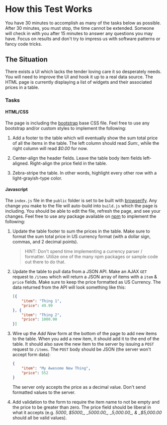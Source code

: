 # How this Test Works

You have 30 minutes to accomplish as many of the tasks below as possible. After 30 minutes, you must stop, the time cannot be extended. Someone will check in with you after 15 minutes to answer any questions you may have. Focus on results and don't try to impress us with software patterns or fancy code tricks.

## The Situation

There exists a UI which lacks the tender loving care it so desperately needs. You will need to improve the UI and hook it up to a real data source. The HTML page is currently displaying a list of widgets and their associated prices in a table.

### Tasks

#### HTML/CSS

The page is including the [bootstrap](http://getbootstrap.com/) base CSS file. Feel free to use any bootstrap and/or custom styles to implement the following:

1. Add a footer to the table which will eventually show the sum total price of all the items in the table. The left column should read _Sum:_, while the right column will read _$0.00_ for now.

2. Center-align the header fields. Leave the table body item fields left-aligned. Right-align the price field in the table.

3. Zebra-stripe the table. In other words, highlight every other row with a light-grayish-type color.

#### Javascript

The `index.js` file in the `public` folder is set to be built with [browserify](http://browserify.org/). Any change you make to the file will auto-build into `build.js` which the page is including. You should be able to edit the file, refresh the page, and see your changes. Feel free to use any package available on [npm](https://www.npmjs.com/) to implement the following:

1. Update the table footer to sum the prices in the table. Make sure to format the sum total price in US currency format (with a dollar sign, commas, and 2 decimal points).

	> HINT: Don't spend time implementing a currency parser / formatter. Utilize one of the many npm packages or sample code out there to do that.

2. Update the table to pull data from a JSON API. Make an AJAX `GET` request to `/items` which will return a JSON array of items with a `item` & `price` fields. Make sure to keep the price formatted as US Currency. The data returned from the API will look something like this:

	```json
	[{
		"item": "Thing 1",
		"price": 49.99
	}, {
		"item": "Thing 2",
		"price": 1000.00
	}]
	```

3. Wire up the _Add New_ form at the bottom of the page to add new items to the table. When you add a new item, it should add it to the end of the table. It should also save the new item to the server by issuing a `POST` request to `/items`. The `POST` body should be JSON (the server won't accept form data):

	```json
	{
		"item": "My Awesome New Thing",
		"price": 552
	}
	```

	The server only accepts the price as a decimal value. Don't send formatted values to the server.

4. Add validation to the form to require the item name to not be empty and the price to be greater than zero. The price field should be liberal in what it accepts (e.g. _5000_, _$5000_, _5000.00_, _5,000.00_, & _$5,000.00_ should all be valid values).
